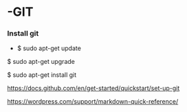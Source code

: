 # -GIT

### Install git

* $ sudo apt-get update

$ sudo apt-get upgrade

$ sudo apt-get install git

https://docs.github.com/en/get-started/quickstart/set-up-git

https://wordpress.com/support/markdown-quick-reference/
